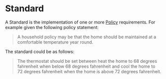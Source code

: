 # Standard

A Standard is the implementation of one or more [Policy](../glossarypolicy.md) requirements. For example given the following policy statement:

> A household policy may be that the home should be maintained at a comfortable temperature year round.

The standard could be as follows:

> The thermostat should be set between heat the home to 68 degrees fahrenheit when below 68 degrees fahrenheit and cool the home to 72
degrees fahrenheit when the home is above 72 degrees fahrenheit.

[^1]: [Wikipedia](https://en.wikipedia.org/wiki/Procedure_(business)).